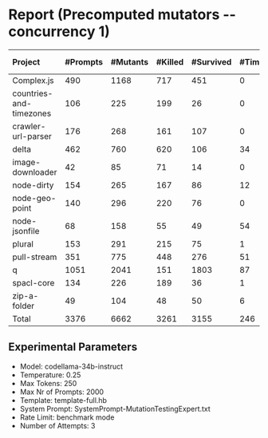 # Report (Precomputed mutators --concurrency 1)
| Project | #Prompts | #Mutants | #Killed | #Survived | #Timeout | MutationScore | LLMorpheus Time | Stryker Time | #Prompt Tokens | #Completion Tokens | #Total Tokens  |
|:--------|:---------|:---------|:--------|:----------|----------|---------------|-----------------|--------------|----------------|--------------------|----------------|
| Complex.js | 490 | 1168 | 717 | 451 | 0 | 61.39 | 3082.97 | 613.65 | 967508 | 101316 | 1068824 |
| countries-and-timezones | 106 | 225 | 199 | 26 | 0 | 88.44 | 1070.86 | 326.66 | 105828 | 22979 | 128807 |
| crawler-url-parser | 176 | 268 | 161 | 107 | 0 | 60.07 | 1641.17 | 853.01 | 386223 | 38790 | 425013 |
| delta | 462 | 760 | 620 | 106 | 34 | 86.05 | 2952.5 | 3773.99 | 890252 | 99524 | 989776 |
| image-downloader | 42 | 85 | 71 | 14 | 0 | 83.53 | 470.58 | 359.76 | 24655 | 8898 | 33553 |
| node-dirty | 154 | 265 | 167 | 86 | 12 | 67.55 | 1526.98 | 239.71 | 246248 | 32476 | 278724 |
| node-geo-point | 140 | 296 | 220 | 76 | 0 | 74.32 | 1411.01 | 1001.71 | 316333 | 29427 | 345760 |
| node-jsonfile | 68 | 158 | 55 | 49 | 54 | 68.99 | 690.74 | 500.76 | 57516 | 14495 | 72011 |
| plural | 153 | 291 | 215 | 75 | 1 | 74.23 | 1521.11 | 158 | 265602 | 33838 | 299440 |
| pull-stream | 351 | 775 | 448 | 276 | 51 | 64.39 | 2510.21 | 1355.46 | 208130 | 75432 | 283562 |
| q | 1051 | 2041 | 151 | 1803 | 87 | 11.66 | 5390.06 | 14133.05 | 2127655 | 217855 | 2345510 |
| spacl-core | 134 | 226 | 189 | 36 | 1 | 84.07 | 1350.98 | 752.72 | 162705 | 29399 | 192104 |
| zip-a-folder | 49 | 104 | 48 | 50 | 6 | 51.92 | 520.57 | 564.11 | 82457 | 10749 | 93206 |
| Total | 3376 | 6662 | 3261 | 3155 | 246 | - | 24139.74 | 24632.59 | 5841112 | 715178 | 6556290 |
## Experimental Parameters
  - Model: codellama-34b-instruct
  - Temperature: 0.25
  - Max Tokens: 250
  - Max Nr of Prompts: 2000
  - Template: template-full.hb
  - System Prompt: SystemPrompt-MutationTestingExpert.txt
  - Rate Limit: benchmark mode
  - Number of Attempts: 3


